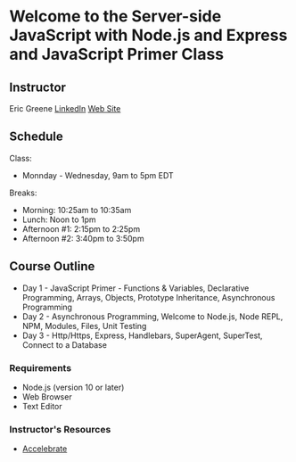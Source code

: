 # Welcome to the Server-side JavaScript with Node.js and Express and JavaScript Primer Class

## Instructor

Eric Greene [LinkedIn](https://www.linkedin.com/in/erict4dio/) [Web Site](http://www.t4d.io)

## Schedule

Class:

- Monnday - Wednesday, 9am to 5pm EDT

Breaks:

- Morning: 10:25am to 10:35am
- Lunch: Noon to 1pm
- Afternoon #1: 2:15pm to 2:25pm
- Afternoon #2: 3:40pm to 3:50pm

## Course Outline

- Day 1 - JavaScript Primer - Functions & Variables, Declarative Programming, Arrays, Objects, Prototype Inheritance, Asynchronous Programming
- Day 2 - Asynchronous Programming, Welcome to Node.js, Node REPL, NPM, Modules, Files, Unit Testing
- Day 3 - Http/Https, Express, Handlebars, SuperAgent, SuperTest, Connect to a Database

### Requirements

- Node.js (version 10 or later)
- Web Browser
- Text Editor

### Instructor's Resources

- [Accelebrate](http://www.accelebrate.com)
